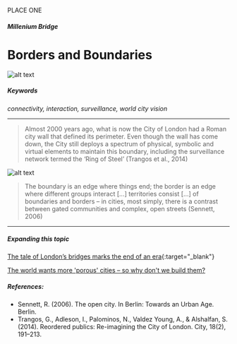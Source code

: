 PLACE ONE
##### Millenium Bridge
# Borders and Boundaries
![alt text][morph]

##### Keywords 
*connectivity, interaction, surveillance, world city vision*
***

> Almost 2000 years ago, what is now the City of London had a Roman city wall that defined its perimeter. 
Even though the wall has come down, the City still deploys a spectrum of physical, symbolic and virtual
elements to maintain this boundary, including the surveillance network termed the ‘Ring of Steel’
(Trangos et al., 2014)

![alt text][wall]

> The boundary is an edge where things end; the border is an edge where different groups interact [...] territories consist 
[...] of boundaries and borders – in cities, most simply, there is a contrast between gated communities and complex, open streets
(Sennett, 2006)

***
##### Expanding this topic
[The tale of London’s bridges marks the end of an era](https://www.ft.com/content/1362ec22-81ca-11e7-a4ce-15b2513cb3ff){:target="_blank"}

[The world wants more 'porous' cities – so why don't we build them?](https://www.theguardian.com/cities/2015/nov/27/delhi-electronic-market-urbanist-dream)

[morph]:https://i.imgsafe.org/9b/9b9b2db17c.jpeg
[wall]:https://i.imgsafe.org/9b/9b9b2d964b.jpeg

##### References:

- Sennett, R. (2006). The open city. In Berlin: Towards an Urban Age. Berlin.
- Trangos, G., Adleson, I., Palominos, N., Valdez Young, A., & Alshalfan, S. (2014). Reordered publics: Re-imagining the City of London. City, 18(2), 191–213. 
